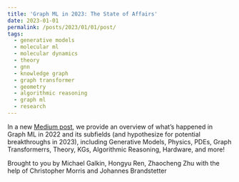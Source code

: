 ```yaml
---
title: 'Graph ML in 2023: The State of Affairs'
date: 2023-01-01
permalink: /posts/2023/01/01/post/
tags:
  - generative models
  - molecular ml
  - molecular dynamics
  - theory
  - gnn
  - knowledge graph
  - graph transformer
  - geometry
  - algorithmic reasoning
  - graph ml
  - research
---
```



In a new [Medium post](https://medium.com/towards-data-science/graph-ml-in-2023-the-state-of-affairs-1ba920cb9232), we provide an overview of what’s happened in Graph ML in 2022 and its subfields (and hypothesize for potential breakthroughs in 2023), including Generative Models, Physics, PDEs, Graph Transformerrs, Theory, KGs, Algorithmic Reasoning, Hardware, and more!

Brought to you by Michael Galkin, Hongyu Ren, Zhaocheng Zhu with the help of Christopher Morris and Johannes Brandstetter

 




